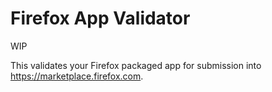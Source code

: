 # Firefox App Validator

WIP

This validates your Firefox packaged app for submission into https://marketplace.firefox.com.
